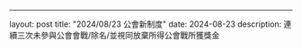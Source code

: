 ---
layout: post
title:  "2024/08/23 公會新制度"
date:   2024-08-23
description: 連續三次未參與公會會戰/除名/並視同放棄所得公會戰所獲獎金
